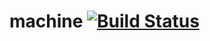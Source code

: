 # machine [![Build Status](https://travis-ci.org/c3sr/machine.svg?branch=master)](https://travis-ci.org/c3sr/machine)
